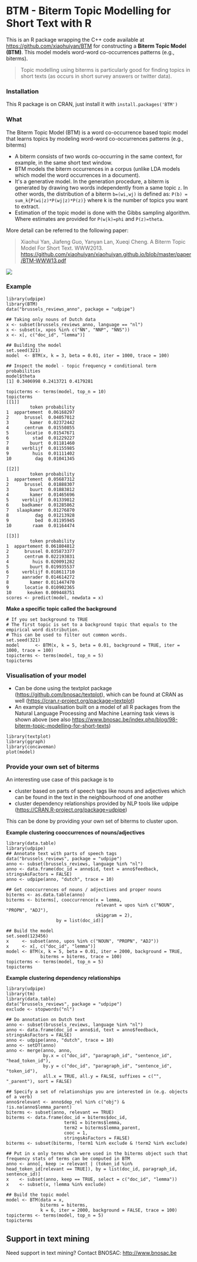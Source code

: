 # BTM - Biterm Topic Modelling for Short Text with R

This is an R package wrapping the C++ code available at https://github.com/xiaohuiyan/BTM for constructing a **Biterm Topic Model (BTM)**. This model models word-word co-occurrences patterns (e.g., biterms). 

> Topic modelling using biterms is particularly good for finding topics in short texts (as occurs in short survey answers or twitter data).

### Installation

This R package is on CRAN, just install it with `install.packages('BTM')`

### What

The Biterm Topic Model (BTM) is a word co-occurrence based topic model that learns topics by modeling word-word co-occurrences patterns (e.g., biterms)

- A biterm consists of two words co-occurring in the same context, for example, in the same short text window. 
- BTM models the biterm occurrences in a corpus (unlike LDA models which model the word occurrences in a document). 
- It's a generative model. In the generation procedure, a biterm is generated by drawing two words independently from a same topic `z`. In other words, the distribution of a biterm `b=(wi,wj)` is defined as: `P(b) = sum_k{P(wi|z)*P(wj|z)*P(z)}` where k is the number of topics you want to extract.
- Estimation of the topic model is done with the Gibbs sampling algorithm. Where estimates are provided for `P(w|k)=phi` and `P(z)=theta`.

More detail can be referred to the following paper:

> Xiaohui Yan, Jiafeng Guo, Yanyan Lan, Xueqi Cheng. A Biterm Topic Model For Short Text. WWW2013.
> https://github.com/xiaohuiyan/xiaohuiyan.github.io/blob/master/paper/BTM-WWW13.pdf


![](tools/biterm-topic-model-example.png)


### Example

```
library(udpipe)
library(BTM)
data("brussels_reviews_anno", package = "udpipe")

## Taking only nouns of Dutch data
x <- subset(brussels_reviews_anno, language == "nl")
x <- subset(x, xpos %in% c("NN", "NNP", "NNS"))
x <- x[, c("doc_id", "lemma")]

## Building the model
set.seed(321)
model  <- BTM(x, k = 3, beta = 0.01, iter = 1000, trace = 100)

## Inspect the model - topic frequency + conditional term probabilities
model$theta
[1] 0.3406998 0.2413721 0.4179281

topicterms <- terms(model, top_n = 10)
topicterms
[[1]]
         token probability
1  appartement  0.06168297
2      brussel  0.04057012
3        kamer  0.02372442
4      centrum  0.01550855
5      locatie  0.01547671
6         stad  0.01229227
7        buurt  0.01181460
8     verblijf  0.01155985
9         huis  0.01111402
10         dag  0.01041345

[[2]]
         token probability
1  appartement  0.05687312
2      brussel  0.01888307
3        buurt  0.01883812
4        kamer  0.01465696
5     verblijf  0.01339812
6     badkamer  0.01285862
7   slaapkamer  0.01276870
8          dag  0.01213928
9          bed  0.01195945
10        raam  0.01164474

[[3]]
         token probability
1  appartement 0.061804812
2      brussel 0.035873377
3      centrum 0.022193831
4         huis 0.020091282
5        buurt 0.019935537
6     verblijf 0.018611710
7     aanrader 0.014614272
8        kamer 0.011447470
9      locatie 0.010902365
10      keuken 0.009448751
scores <- predict(model, newdata = x)
```

**Make a specific topic called the background**

```
# If you set background to TRUE
# The first topic is set to a background topic that equals to the empirical word distribution. 
# This can be used to filter out common words.
set.seed(321)
model      <- BTM(x, k = 5, beta = 0.01, background = TRUE, iter = 1000, trace = 100)
topicterms <- terms(model, top_n = 5)
topicterms
```

### Visualisation of your model

- Can be done using the textplot package (https://github.com/bnosac/textplot), which can be found at CRAN as well (https://cran.r-project.org/package=textplot) 
- An example visualisation built on a model of all R packages from the Natural Language Processing and Machine Learning task views is shown above (see also https://www.bnosac.be/index.php/blog/98-biterm-topic-modelling-for-short-texts)

```
library(textplot)
library(ggraph)
library(concaveman)
plot(model)
```

### Provide your own set of biterms

An interesting use case of this package is to 

- cluster based on parts of speech tags like nouns and adjectives which can be found in the text in the neighbourhood of one another
- cluster dependency relationships provided by NLP tools like udpipe (https://CRAN.R-project.org/package=udpipe)

This can be done by providing your own set of biterms to cluster upon. 

**Example clustering cooccurrences of nouns/adjectives**

```
library(data.table)
library(udpipe)
## Annotate text with parts of speech tags
data("brussels_reviews", package = "udpipe")
anno <- subset(brussels_reviews, language %in% "nl")
anno <- data.frame(doc_id = anno$id, text = anno$feedback, stringsAsFactors = FALSE)
anno <- udpipe(anno, "dutch", trace = 10)

## Get cooccurrences of nouns / adjectives and proper nouns
biterms <- as.data.table(anno)
biterms <- biterms[, cooccurrence(x = lemma, 
                                  relevant = upos %in% c("NOUN", "PROPN", "ADJ"),
                                  skipgram = 2), 
                   by = list(doc_id)]
                   
## Build the model
set.seed(123456)
x     <- subset(anno, upos %in% c("NOUN", "PROPN", "ADJ"))
x     <- x[, c("doc_id", "lemma")]
model <- BTM(x, k = 5, beta = 0.01, iter = 2000, background = TRUE, 
             biterms = biterms, trace = 100)
topicterms <- terms(model, top_n = 5)
topicterms
```

**Example clustering dependency relationships**

```
library(udpipe)
library(tm)
library(data.table)
data("brussels_reviews", package = "udpipe")
exclude <- stopwords("nl")

## Do annotation on Dutch text
anno <- subset(brussels_reviews, language %in% "nl")
anno <- data.frame(doc_id = anno$id, text = anno$feedback, stringsAsFactors = FALSE)
anno <- udpipe(anno, "dutch", trace = 10)
anno <- setDT(anno)
anno <- merge(anno, anno, 
              by.x = c("doc_id", "paragraph_id", "sentence_id", "head_token_id"), 
              by.y = c("doc_id", "paragraph_id", "sentence_id", "token_id"), 
              all.x = TRUE, all.y = FALSE, suffixes = c("", "_parent"), sort = FALSE)

## Specify a set of relationships you are interested in (e.g. objects of a verb)
anno$relevant <- anno$dep_rel %in% c("obj") & !is.na(anno$lemma_parent)
biterms <- subset(anno, relevant == TRUE)
biterms <- data.frame(doc_id = biterms$doc_id, 
                      term1 = biterms$lemma, 
                      term2 = biterms$lemma_parent,
                      cooc = 1, 
                      stringsAsFactors = FALSE)
biterms <- subset(biterms, !term1 %in% exclude & !term2 %in% exclude)

## Put in x only terms whch were used in the biterms object such that frequency stats of terms can be computed in BTM
anno <- anno[, keep := relevant | (token_id %in% head_token_id[relevant == TRUE]), by = list(doc_id, paragraph_id, sentence_id)]
x    <- subset(anno, keep == TRUE, select = c("doc_id", "lemma"))
x    <- subset(x, !lemma %in% exclude)

## Build the topic model
model <- BTM(data = x, 
             biterms = biterms, 
             k = 6, iter = 2000, background = FALSE, trace = 100)
topicterms <- terms(model, top_n = 5)
topicterms
```


## Support in text mining

Need support in text mining?
Contact BNOSAC: http://www.bnosac.be

